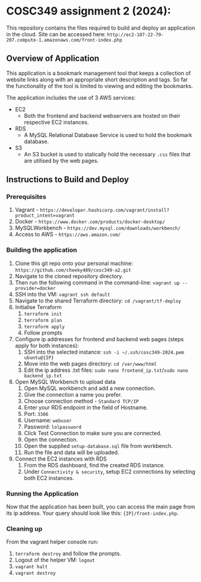 # COSC349 assignment 2 (2024): 

This repository contains the files required to build and deploy an application in the cloud. Site can be accessed here: `http://ec2-107-22-79-207.compute-1.amazonaws.com/front-index.php`

## Overview of Application

This application is a bookmark management tool that keeps a collection of website links along with an appropriate short description and tags. So far the functionality of the tool is limited to viewing and editing the bookmarks. 

The application includes the use of 3 AWS services:
- EC2
    - Both the frontend and backend webservers are hosted on their respective EC2 instances.
- RDS
    - A MySQL Relational Database Service is used to hold the bookmark database.
- S3
    - An S3 bucket is used to statically hold the necessary `.css` files that are utilised by the web pages.

## Instructions to Build and Deploy

### Prerequisites

1. Vagrant - `https://developer.hashicorp.com/vagrant/install?product_intent=vagrant`
2. Docker - `https://www.docker.com/products/docker-desktop/`
3. MySQLWorkbench - `https://dev.mysql.com/downloads/workbench/`
4. Access to AWS - `https://aws.amazon.com/`

### Building the application

1. Clone this git repo onto your personal machine: `https://github.com/cheeky489/cosc349-a2.git`
2. Navigate to the cloned repository directory.
3. Then run the following command in the command-line: `vagrant up --provider=docker`
4. SSH into the VM: `vagrant ssh default`
5. Navigate to the shared Terraform directory: `cd /vagrant/tf-deploy`
6. Initialise Terraform
    1. `terraform init`
    2. `terraform plan`
    3. `terraform apply`
    4. Follow prompts
7. Configure ip addresses for frontend and backend web pages (steps apply for both instances):
    1. SSH into the selected instance: `ssh -i ~/.ssh/cosc349-2024.pem ubuntu@{IP}`
    2. Move into the web pages directory: `cd /var/www/html`
    3. Edit the ip address .txt files: `sudo nano frontend_ip.txt`/`sudo nano backend_ip.txt`
8. Open MySQL Workbench to upload data
    1. Open MySQL workbench and add a new connection.
    2. Give the connection a name you prefer.
    3. Choose connection method - `Standard TCP/IP`
    4. Enter your RDS endpoint in the field of Hostname.
    5. Port: `3306`
    6. Username: `webuser`
    7. Password: `lolpassword`
    8. Click Test Connection to make sure you are connected.
    9. Open the connection.
    10. Open the supplied `setup-database.sql` file from workbench.
    11. Run the file and data will be uploaded.
9. Connect the EC2 instances with RDS
    1. From the RDS dashboard, find the created RDS instance.
    2. Under `Connectivity & security`, setup EC2 connections by selecting both EC2 instances.

### Running the Application

Now that the application has been built, you can access the main page from its ip address. Your query should look like this: `{IP}/front-index.php`.

### Cleaning up
From the vagrant helper console run:
1. `terraform destroy` and follow the prompts.
2. Logout of the helper VM: `logout`
3. `vagrant halt`
4. `vagrant destroy`

